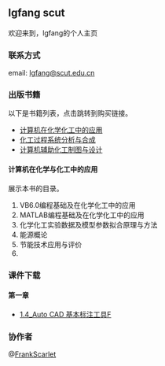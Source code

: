 ## lgfang scut

欢迎来到，lgfang的个人主页

### 联系方式

email: lgfang@scut.edu.cn


### 出版书籍

以下是书籍列表，点击跳转到购买链接。
- [计算机在化学化工中的应用](https://item.jd.com/12198507.html)
- [化工过程系统分析与合成](https://item.jd.com/11334831.html)
- [计算机辅助化工制图与设计](https://item.jd.com/10281011.html)

#### 计算机在化学与化工中的应用

展示本书的目录。
1. VB6.0编程基础及在化学化工中的应用
2. MATLAB编程基础及在化学化工中的应用
3. 化学化工实验数据及模型参数拟合原理与方法
4. 能源概论
5. 节能技术应用与评价
6.


### 课件下载


#### 第一章

- [1.4_Auto CAD 基本标注工具F](https://github.com/gzlgfang/gzlgfang.github.io/blob/master/ppt/1.4_F.pdf)


### 协作者

@[FrankScarlet](https://github.com/FrankScarlet)
